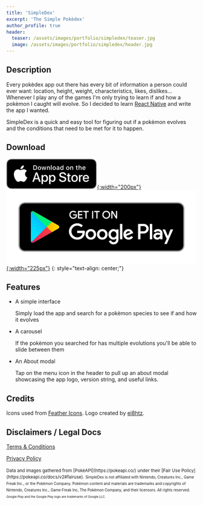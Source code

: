 ```yaml
---
title: 'SimpleDex'
excerpt: 'The Simple Pokèdex'
author_profile: true
header:
  teaser: /assets/images/portfolio/simpledex/teaser.jpg
  image: /assets/images/portfolio/simpledex/header.jpg
---
```


## Description

Every pokèdex app out there has every bit of information a person could ever want: location, height, weight, characteristics, likes, dislikes... Whenever I play any of the games I'm only trying to learn if and how a pokèmon I caught will evolve. So I decided to learn [React Native](https://reactnative.dev/) and write the app I wanted.

SimpleDex is a quick and easy tool for figuring out if a pokèmon evolves and the conditions that need to be met for it to happen.

## Download

[![Download on the App Store](/assets/images/app-store-badge.svg){:width="200px"}](https://apps.apple.com/us/app/simpledex-pok%C3%A8dex/id1570043348?itsct=apps_box_badge&itscg=30200)
[![Get it on Google Play](/assets/images/google-play-badge.png){:width="225px"}](https://play.google.com/store/apps/details?id=com.cavender.simpledex&pcampaignid=pcampaignidMKT-Other-global-all-co-prtnr-py-PartBadge-Mar2515-1)
{: style="text-align: center;"}

## Features

- A simple interface

  Simply load the app and search for a pokèmon species to see if and how it evolves

- A carousel

  If the pokèmon you searched for has multiple evolutions you'll be able to slide between them

- An About modal

  Tap on the menu icon in the header to pull up an about modal showcasing the app logo, version string, and useful links.

## Credits

Icons used from [Feather Icons](https://feathericons.com/).
Logo created by [ei8htz](https://www.fiverr.com/ei8htz).

## Disclaimers / Legal Docs

[Terms & Conditions](https://user.fm/files/v2-b8cb3440d4c3c31ea2e126c0541d64ef/termsAndConditions.html)

[Privacy Policy](https://user.fm/files/v2-891a62a0a61947b7e884d31505325a52/privacyPolicy.html)

<small>
Data and images gathered from [PokèAPI](https://pokeapi.co/) under their [Fair Use Policy](https://pokeapi.co/docs/v2#fairuse).

<small>
SimpleDex is not affiliated with Nintendo, Creatures Inc., Game Freak Inc., or the Pokémon Company. Pokémon content and materials are trademarks and copyrights of Nintendo, Creatures Inc., Game Freak Inc, The Pokémon Company, and their licensors. All rights reserved.

<small>
Google Play and the Google Play logo are trademarks of Google LLC.
